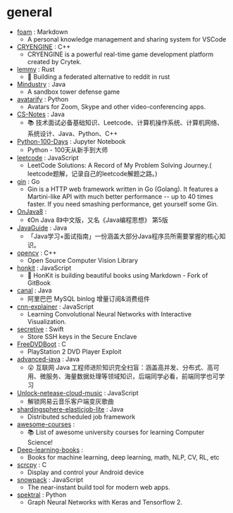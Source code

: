 # general
- [foam](https://github.com/foambubble/foam) : Markdown
  - A personal knowledge management and sharing system for VSCode
- [CRYENGINE](https://github.com/CRYTEK/CRYENGINE) : C++
  - CRYENGINE is a powerful real-time game development platform created by Crytek.
- [lemmy](https://github.com/LemmyNet/lemmy) : Rust
  - 🐀 Building a federated alternative to reddit in rust
- [Mindustry](https://github.com/Anuken/Mindustry) : Java
  - A sandbox tower defense game
- [avatarify](https://github.com/alievk/avatarify) : Python
  - Avatars for Zoom, Skype and other video-conferencing apps.
- [CS-Notes](https://github.com/CyC2018/CS-Notes) : Java
  - 📚 技术面试必备基础知识、Leetcode、计算机操作系统、计算机网络、系统设计、Java、Python、C++
- [Python-100-Days](https://github.com/jackfrued/Python-100-Days) : Jupyter Notebook
  - Python - 100天从新手到大师
- [leetcode](https://github.com/azl397985856/leetcode) : JavaScript
  - LeetCode Solutions: A Record of My Problem Solving Journey.( leetcode题解，记录自己的leetcode解题之路。)
- [gin](https://github.com/gin-gonic/gin) : Go
  - Gin is a HTTP web framework written in Go (Golang). It features a Martini-like API with much better performance -- up to 40 times faster. If you need smashing performance, get yourself some Gin.
- [OnJava8](https://github.com/LingCoder/OnJava8) : 
  - 《On Java 8》中文版，又名《Java编程思想》 第5版
- [JavaGuide](https://github.com/Snailclimb/JavaGuide) : Java
  - 「Java学习+面试指南」一份涵盖大部分Java程序员所需要掌握的核心知识。
- [opencv](https://github.com/opencv/opencv) : C++
  - Open Source Computer Vision Library
- [honkit](https://github.com/honkit/honkit) : JavaScript
  - 📖 HonKit is building beautiful books using Markdown - Fork of GitBook
- [canal](https://github.com/alibaba/canal) : Java
  - 阿里巴巴 MySQL binlog 增量订阅&消费组件
- [cnn-explainer](https://github.com/poloclub/cnn-explainer) : JavaScript
  - Learning Convolutional Neural Networks with Interactive Visualization.
- [secretive](https://github.com/maxgoedjen/secretive) : Swift
  - Store SSH keys in the Secure Enclave
- [FreeDVDBoot](https://github.com/CTurt/FreeDVDBoot) : C
  - PlayStation 2 DVD Player Exploit
- [advanced-java](https://github.com/doocs/advanced-java) : Java
  - 😮 互联网 Java 工程师进阶知识完全扫盲：涵盖高并发、分布式、高可用、微服务、海量数据处理等领域知识，后端同学必看，前端同学也可学习
- [Unlock-netease-cloud-music](https://github.com/meng-chuan/Unlock-netease-cloud-music) : JavaScript
  - 解锁网易云音乐客户端变灰歌曲
- [shardingsphere-elasticjob-lite](https://github.com/apache/shardingsphere-elasticjob-lite) : Java
  - Distributed scheduled job framework
- [awesome-courses](https://github.com/prakhar1989/awesome-courses) : 
  - 📚 List of awesome university courses for learning Computer Science!
- [Deep-learning-books](https://github.com/loveunk/Deep-learning-books) : 
  - Books for machine learning, deep learning, math, NLP, CV, RL, etc
- [scrcpy](https://github.com/Genymobile/scrcpy) : C
  - Display and control your Android device
- [snowpack](https://github.com/pikapkg/snowpack) : JavaScript
  - The near-instant build tool for modern web apps.
- [spektral](https://github.com/danielegrattarola/spektral) : Python
  - Graph Neural Networks with Keras and Tensorflow 2.
